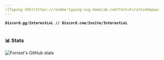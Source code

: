```yaml
---
![Typing SVG](https://readme-typing-svg.demolab.com?font=Fira+Code&pause=1000&color=F70000&random=false&width=435&lines=.gg%2FInterestLoL;Best+ClosetCheating+Script+4+Da+Hood)
---
```

**`Discord.gg/InterestLoL // Discord.com/Invite/InterestLoL`**
#

### 📊 Stats

![Forrest's GitHub stats](https://github-readme-stats.vercel.app/api?username=0x258&show_icons=true&theme=gruvbox)
